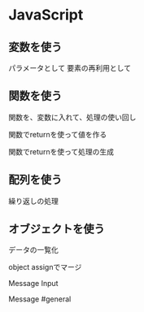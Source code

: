 # JavaScript

## 変数を使う

パラメータとして
要素の再利用として

## 関数を使う

関数を、変数に入れて、処理の使い回し

関数でreturnを使って値を作る

関数でreturnを使って処理の生成

## 配列を使う

繰り返しの処理

## オブジェクトを使う

データの一覧化

object assignでマージ

Message Input

Message #general